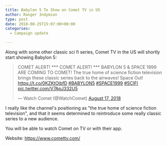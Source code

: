 ```yaml
---
title: Babylon 5 To Show on Comet TV in US
author: Ranger 3ndymion
type: post
date: 2018-08-25T15:07:00+00:00
categories:
  - Campaign update

---
```

Along with some other classic sci fi series, Comet TV in the US will shortly start showing Babylon 5:

<blockquote class="twitter-tweet" data-lang="en"><p lang="en" dir="ltr">COMET ALERT! *** COMET ALERT! *** BABYLON 5 &amp; SPACE 1999 ARE COMING TO COMET! The true home of science fiction television brings these classic series back to the airwaves! Space Out! <a href="https://t.co/0KZKtOibfD">https://t.co/0KZKtOibfD</a> <a href="https://twitter.com/hashtag/BABYLON5?src=hash&amp;ref_src=twsrc%5Etfw">#BABYLON5</a>  <a href="https://twitter.com/hashtag/SPACE1999?src=hash&amp;ref_src=twsrc%5Etfw">#SPACE1999</a>  <a href="https://twitter.com/hashtag/SCIFI?src=hash&amp;ref_src=twsrc%5Etfw">#SCIFI</a> <a href="https://t.co/V7ApJ332U5">pic.twitter.com/V7ApJ332U5</a></p>&mdash; Watch Comet (@WatchComet) <a href="https://twitter.com/WatchComet/status/1030454992489115650?ref_src=twsrc%5Etfw">August 17, 2018</a></blockquote>

I really like the channel's positioning as "the true home of science fiction television", and that it seems determined to reintroduce some really classic series to a new audience.

You will be able to watch Comet on TV or with their app.

Website: https://www.comettv.com/
